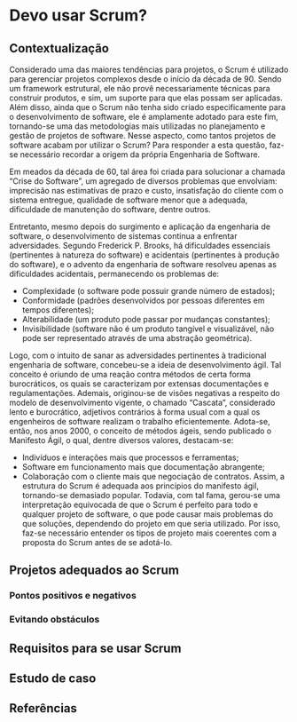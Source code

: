 # Devo usar Scrum?

## Contextualização

Considerado uma das maiores tendências para projetos, o Scrum é utilizado para gerenciar projetos complexos desde o início da década de 90. Sendo um framework estrutural, ele não provê necessariamente técnicas para construir produtos, e sim, um suporte para que elas possam ser aplicadas.
Além disso, ainda que o Scrum não tenha sido criado especificamente para o desenvolvimento de software, ele é amplamente adotado para este fim, tornando-se uma das metodologias mais utilizadas no planejamento e gestão de projetos de software. Nesse aspecto, como tantos projetos de software acabam por utilizar o Scrum? Para responder a esta questão, faz-se necessário recordar a origem da própria Engenharia de Software.

Em meados da década de 60, tal área foi criada para solucionar a chamada “Crise do Software”, um agregado de diversos problemas que envolviam: imprecisão nas estimativas de prazo e custo, insatisfação do cliente com o sistema entregue, qualidade de software menor que a adequada, dificuldade de manutenção do software, dentre outros.

Entretanto, mesmo depois do surgimento e aplicação da engenharia de software, o desenvolvimento de sistemas continua a enfrentar adversidades. Segundo Frederick P. Brooks, há dificuldades essenciais (pertinentes à natureza do software) e acidentais (pertinentes à produção do software), e o advento da engenharia de software resolveu apenas as dificuldades acidentais, permanecendo os problemas de:
- Complexidade (o software pode possuir grande número de estados);
- Conformidade (padrões desenvolvidos por pessoas diferentes em tempos diferentes);
- Alterabilidade (um produto pode passar por mudanças constantes);
- Invisibilidade (software não é um produto tangível e visualizável, não pode ser representado através de uma abstração geométrica).

Logo, com o intuito de sanar as adversidades pertinentes à tradicional engenharia de software, concebeu-se a ideia de desenvolvimento ágil. Tal conceito é oriundo de uma reação contra métodos de certa forma burocráticos, os quais se caracterizam por extensas documentações e regulamentações. Ademais, originou-se de visões negativas a respeito do modelo de desenvolvimento vigente, o chamado “Cascata”, considerado lento e burocrático, adjetivos contrários à forma usual com a qual os engenheiros de software realizam o trabalho eficientemente. Adota-se, então, nos anos 2000, o conceito de métodos ágeis, sendo publicado o Manifesto Ágil, o qual, dentre diversos valores, destacam-se:
- Indivíduos e interações mais que processos e ferramentas;
- Software em funcionamento mais que documentação abrangente;
- Colaboração com o cliente mais que negociação de contratos.
Assim, a estrutura do Scrum é adequada aos princípios do manifesto ágil, tornando-se demasiado popular. Todavia, com tal fama, gerou-se uma interpretação equivocada de que o Scrum é perfeito para todo e qualquer projeto de software, o que pode causar mais problemas do que soluções, dependendo do projeto em que seria utilizado. Por isso, faz-se necessário entender os tipos de projeto mais coerentes com a proposta do Scrum antes de se adotá-lo. 

## Projetos adequados ao Scrum

### Pontos positivos e negativos

### Evitando obstáculos

## Requisitos para se usar Scrum

## Estudo de caso

## Referências
